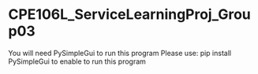 # CPE106L_ServiceLearningProj_Group03
You will need PySimpleGui to run this program
Please use: pip install PySimpleGui to enable to run this program
